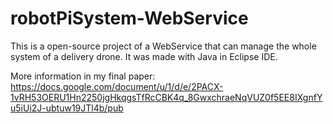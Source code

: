 # robotPiSystem-WebService

This is a open-source project of a WebService that can manage the whole system of a delivery drone. 
It was made with Java in Eclipse IDE.

More information in my final paper: https://docs.google.com/document/u/1/d/e/2PACX-1vRH53OERU1Hn2250jgHkqgsTfRcCBK4q_8GwxchraeNqVUZ0f5EE8IXgnfYu5iUi2J-ubtuw19JTl4b/pub
